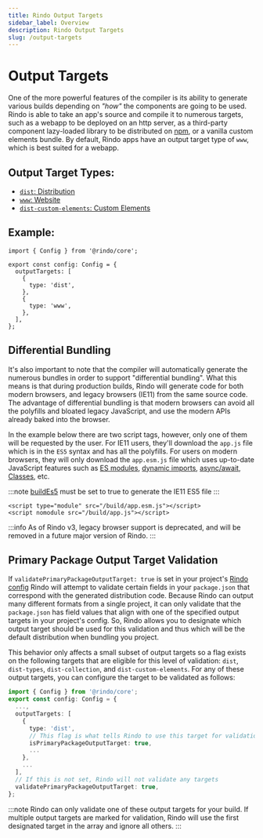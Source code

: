 ```yaml
---
title: Rindo Output Targets
sidebar_label: Overview
description: Rindo Output Targets
slug: /output-targets
---
```


# Output Targets

One of the more powerful features of the compiler is its ability to generate various builds depending on _"how"_ the components are going to be used. Rindo is able to take an app's source and compile it to numerous targets, such as a webapp to be deployed on an http server, as a third-party component lazy-loaded library to be distributed on [npm](https://www.npmjs.com/), or a vanilla custom elements bundle. By default, Rindo apps have an output target type of `www`, which is best suited for a webapp.

## Output Target Types:

- [`dist`: Distribution](./dist.md)
- [`www`: Website](./www.md)
- [`dist-custom-elements`: Custom Elements](./custom-elements.md)

## Example:

```tsx
import { Config } from '@rindo/core';

export const config: Config = {
  outputTargets: [
    {
      type: 'dist',
    },
    {
      type: 'www',
    },
  ],
};
```

## Differential Bundling

It's also important to note that the compiler will automatically generate the numerous bundles in order to support "differential bundling". What this means is that during production builds, Rindo will generate code for both modern browsers, and legacy browsers (IE11) from the same source code. The advantage of differential bundling is that modern browsers can avoid all the polyfills and bloated legacy JavaScript, and use the modern APIs already baked into the browser.

In the example below there are two script tags, however, only one of them will be requested by the user. For IE11 users, they'll download the `app.js` file which is in the `ES5` syntax and has all the polyfills. For users on modern browsers, they will only download the `app.esm.js` file which uses up-to-date JavaScript features such as [ES modules](https://developers.google.com/web/fundamentals/primers/modules), [dynamic imports](https://developer.mozilla.org/en-US/docs/Web/JavaScript/Reference/Statements/import#Dynamic_Import), [async/await](https://developer.mozilla.org/en-US/docs/Learn/JavaScript/Asynchronous/Async_await), [Classes](https://developer.mozilla.org/en-US/docs/Web/JavaScript/Reference/Classes), etc.

:::note
[buildEs5](../config/01-overview.md#buildes5) must be set to true to generate the IE11 ES5 file
:::

```markup
<script type="module" src="/build/app.esm.js"></script>
<script nomodule src="/build/app.js"></script>
```

:::info
As of Rindo v3, legacy browser support is deprecated, and will be removed in a future major version of Rindo.
:::

## Primary Package Output Target Validation

If `validatePrimaryPackageOutputTarget: true` is set in your project's [Rindo config](../config/01-overview.md#validateprimarypackageoutputtarget) Rindo will
attempt to validate certain fields in your `package.json` that correspond with the generated distribution code. Because Rindo can output many different formats
from a single project, it can only validate that the `package.json` has field values that align with one of the specified output targets in your project's config.
So, Rindo allows you to designate which output target should be used for this validation and thus which will be the default distribution when bundling you
project.

This behavior only affects a small subset of output targets so a flag exists on the following targets that are eligible for this level of validation: `dist`, `dist-types`,
`dist-collection`, and `dist-custom-elements`. For any of these output targets, you can configure the target to be validated as follows:

```ts title='rindo.config.ts'
import { Config } from '@rindo/core';
export const config: Config = {
  ...,
  outputTargets: [
    {
      type: 'dist',
      // This flag is what tells Rindo to use this target for validation
      isPrimaryPackageOutputTarget: true,
      ...
    },
    ...
  ],
  // If this is not set, Rindo will not validate any targets
  validatePrimaryPackageOutputTarget: true,
};
```

:::note
Rindo can only validate one of these output targets for your build. If multiple output targets are marked for validation, Rindo will use
the first designated target in the array and ignore all others.
:::

